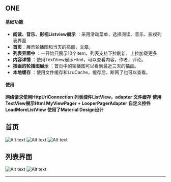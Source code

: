 
## ONE
 
#### 基础功能

- **阅读、音乐、影视Listview展示** ：采用滑动菜单，选择阅读、音乐、影视列表界面
- **首页**：展示轮播图和当天的插画，文章。
- **列表界面中** ：一开始只展示10个item，列表支持下拉刷新，上拉加载更多
- **内容详情** ：使用TextView展示Html，可以查看内容，作者，评论。
- **插画的轮播图展示** ：首页中的轮播图可以看到最近三天的插画。
- **本地缓存** ：使用文件缓存和LruCache，缓存后，断网了也可以查看。

#### 使用
**网络请求使用HttpUrlConnection**
**列表控件ListView，adapter**
**文件缓存**
**使用TextView展示Html**
**MyViewPager + LooperPagerAdapter**
**自定义控件LoadMoreListView**
**使用了Material Design设计**



## 首页
![Alt text](./TIM截图20180523015850.png)
![Alt text](./TIM截图20180523015837.png)
![Alt text](./TIM截图20180523020155.png)

## 列表界面
![Alt text](./TIM截图20180523015936.png)
![Alt text](./TIM截图20180523020332.png)












-------------------



